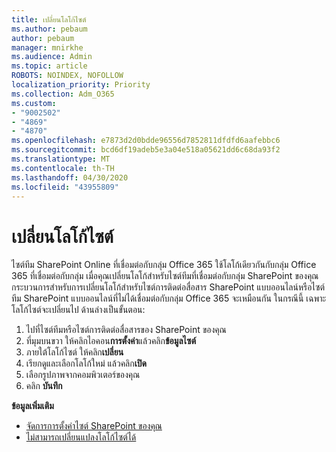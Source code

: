 ```yaml
---
title: เปลี่ยนโลโก้ไซต์
ms.author: pebaum
author: pebaum
manager: mnirkhe
ms.audience: Admin
ms.topic: article
ROBOTS: NOINDEX, NOFOLLOW
localization_priority: Priority
ms.collection: Adm_O365
ms.custom:
- "9002502"
- "4869"
- "4870"
ms.openlocfilehash: e7873d2d0bdde96556d7852811dfdfd6aafebbc6
ms.sourcegitcommit: bcd6df19adeb5e3a04e518a05621dd6c68da93f2
ms.translationtype: MT
ms.contentlocale: th-TH
ms.lasthandoff: 04/30/2020
ms.locfileid: "43955809"
---
```

# <a name="change-site-logo"></a>เปลี่ยนโลโก้ไซต์

ไซต์ทีม SharePoint Online ที่เชื่อมต่อกับกลุ่ม Office 365 ใช้โลโก้เดียวกันกับกลุ่ม Office 365 ที่เชื่อมต่อกับกลุ่ม เมื่อคุณเปลี่ยนโลโก้สําหรับไซต์ทีมที่เชื่อมต่อกับกลุ่ม SharePoint ของคุณ กระบวนการสําหรับการเปลี่ยนโลโก้สําหรับไซต์การติดต่อสื่อสาร SharePoint แบบออนไลน์หรือไซต์ทีม SharePoint แบบออนไลน์ที่ไม่ได้เชื่อมต่อกับกลุ่ม Office 365 จะเหมือนกัน ในกรณีนี้ เฉพาะโลโก้ไซต์จะเปลี่ยนไป ด้านล่างเป็นขั้นตอน:

1. ไปที่ไซต์ทีมหรือไซต์การติดต่อสื่อสารของ SharePoint ของคุณ
2. ที่มุมบนขวา ให้คลิกไอคอน**การตั้งค่า**แล้วคลิก**ข้อมูลไซต์**
3. ภายใต้โลโก้ไซต์ ให้คลิก**เปลี่ยน**
4. เรียกดูและเลือกโลโก้ใหม่ แล้วคลิก**เปิด**
5. เลือกรูปภาพจากคอมพิวเตอร์ของคุณ
6. คลิก **บันทึก**

**ข้อมูลเพิ่มเติม**

- [จัดการการตั้งค่าไซต์ SharePoint ของคุณ](https://support.office.com/article/manage-your-sharepoint-site-settings-8376034d-d0c7-446e-9178-6ab51c58df42)
- [ไม่สามารถเปลี่ยนแปลงโลโก้ไซต์ได้](https://docs.microsoft.com/sharepoint/troubleshoot/sites/error-when-changing-o365-site-logo)

